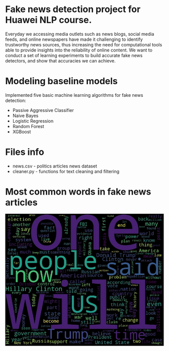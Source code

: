 # Fake news detection project for Huawei NLP course.

Everyday we accessing media outlets such as news blogs, social media feeds, and online newspapers have made it challenging to identify trustworthy news sources, thus increasing the need for computational tools able to provide insights into the reliability of online content.
We want to conduct a set of learning experiments to build accurate fake news detectors, and show that accuracies we can achieve.

# Modeling baseline models
Implemented five basic machine learning algorithms for fake news detection:
- Passive Aggressive Classifier
- Naive Bayes 
- Logistic Regression
- Random Forest
- XGBoost

# Files info
- news.csv - politics articles news dataset
- cleaner.py - functions for text cleaning and filtering

# Most common words in fake news articles
![WordCloud](https://raw.githubusercontent.com/Chawalar/Fake-news-detection/master/img/wordcloud.png)
